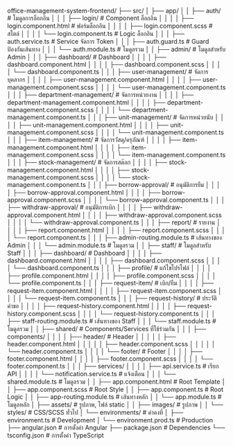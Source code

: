 office-management-system-frontend/
├── src/
│   ├── app/
│   │   ├── auth/                         # โมดูลการล็อกอิน
│   │   │   ├── login/                    # Component ล็อกอิน
│   │   │   │   ├── login.component.html  # ฟอร์มล็อกอิน
│   │   │   │   ├── login.component.scss  # สไตล์
│   │   │   │   └── login.component.ts    # Logic ล็อกอิน
│   │   │   ├── auth.service.ts           # Service จัดการ Token
│   │   │   ├── auth.guard.ts             # Guard ป้องกันเส้นทาง
│   │   │   └── auth.module.ts            # โมดูลรวม
│   │   ├── admin/                        # โมดูลสำหรับ Admin
│   │   │   ├── dashboard/                # Dashboard
│   │   │   │   ├── dashboard.component.html
│   │   │   │   ├── dashboard.component.scss
│   │   │   │   └── dashboard.component.ts
│   │   │   ├── user-management/          # จัดการบุคลากร
│   │   │   │   ├── user-management.component.html
│   │   │   │   ├── user-management.component.scss
│   │   │   │   └── user-management.component.ts
│   │   │   ├── department-management/    # จัดการหน่วยงาน
│   │   │   │   ├── department-management.component.html
│   │   │   │   ├── department-management.component.scss
│   │   │   │   └── department-management.component.ts
│   │   │   ├── unit-management/          # จัดการหน่วยนับ
│   │   │   │   ├── unit-management.component.html
│   │   │   │   ├── unit-management.component.scss
│   │   │   │   └── unit-management.component.ts
│   │   │   ├── item-management/          # จัดการวัสดุ/ครุภัณฑ์
│   │   │   │   ├── item-management.component.html
│   │   │   │   ├── item-management.component.scss
│   │   │   │   └── item-management.component.ts
│   │   │   ├── stock-management/         # จัดการสต๊อก
│   │   │   │   ├── stock-management.component.html
│   │   │   │   ├── stock-management.component.scss
│   │   │   │   └── stock-management.component.ts
│   │   │   ├── borrow-approval/          # อนุมัติการยืม
│   │   │   │   ├── borrow-approval.component.html
│   │   │   │   ├── borrow-approval.component.scss
│   │   │   │   └── borrow-approval.component.ts
│   │   │   ├── withdraw-approval/        # อนุมัติการเบิก
│   │   │   │   ├── withdraw-approval.component.html
│   │   │   │   ├── withdraw-approval.component.scss
│   │   │   │   └── withdraw-approval.component.ts
│   │   │   ├── report/                   # รายงาน
│   │   │   │   ├── report.component.html
│   │   │   │   ├── report.component.scss
│   │   │   │   └── report.component.ts
│   │   │   ├── admin-routing.module.ts   # เส้นทางของ Admin
│   │   │   └── admin.module.ts           # โมดูลรวม
│   │   ├── staff/                        # โมดูลสำหรับ Staff
│   │   │   ├── dashboard/                # Dashboard
│   │   │   │   ├── dashboard.component.html
│   │   │   │   ├── dashboard.component.scss
│   │   │   │   └── dashboard.component.ts
│   │   │   ├── profile/                  # แก้ไขโปรไฟล์
│   │   │   │   ├── profile.component.html
│   │   │   │   ├── profile.component.scss
│   │   │   │   └── profile.component.ts
│   │   │   ├── request-item/             # เบิก/ยืม
│   │   │   │   ├── request-item.component.html
│   │   │   │   ├── request-item.component.scss
│   │   │   │   └── request-item.component.ts
│   │   │   ├── request-history/          # ประวัติคำขอ
│   │   │   │   ├── request-history.component.html
│   │   │   │   ├── request-history.component.scss
│   │   │   │   └── request-history.component.ts
│   │   │   ├── staff-routing.module.ts   # เส้นทางของ Staff
│   │   │   └── staff.module.ts           # โมดูลรวม
│   │   ├── shared/                       # Components/Services ที่ใช้ร่วมกัน
│   │   │   ├── components/
│   │   │   │   ├── header/               # Header
│   │   │   │   │   ├── header.component.html
│   │   │   │   │   ├── header.component.scss
│   │   │   │   │   └── header.component.ts
│   │   │   │   └── footer/               # Footer
│   │   │   │       ├── footer.component.html
│   │   │   │       ├── footer.component.scss
│   │   │   │       └── footer.component.ts
│   │   │   ├── services/
│   │   │   │   ├── api.service.ts        # เรียก API
│   │   │   │   └── notification.service.ts # แจ้งเตือน
│   │   │   └── shared.module.ts          # โมดูลรวม
│   │   ├── app.component.html            # Root Template
│   │   ├── app.component.scss            # Root Style
│   │   ├── app.component.ts              # Root Logic
│   │   ├── app-routing.module.ts         # เส้นทางหลัก
│   │   └── app.module.ts                 # โมดูลหลัก
│   ├── assets/                           # รูปภาพ, ไฟล์ static
│   │   ├── images/                       # รูปภาพ
│   │   └── styles/                       # CSS/SCSS ทั่วไป
│   └── environments/                     # ค่าคงที่
│       ├── environment.ts                # Development
│       └── environment.prod.ts           # Production
├── angular.json                          # การตั้งค่า Angular
├── package.json                          # Dependencies
└── tsconfig.json                         # การตั้งค่า TypeScript
